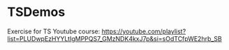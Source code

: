 # TSDemos
Exercise for TS
Youtube course: https://youtube.com/playlist?list=PLUDwpEzHYYLtIgMPPQS7_GMzNDK4kxJ7p&si=sOdTCfpWE2hrb_SB
